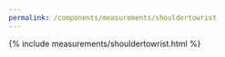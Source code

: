 ```yaml
---
permalink: /components/measurements/shouldertowrist
---
```

{% include measurements/shouldertowrist.html %}

